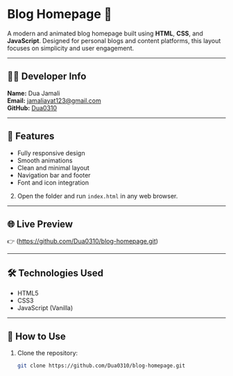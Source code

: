 
# Blog Homepage 📝

A modern and animated blog homepage built using **HTML**, **CSS**, and **JavaScript**. Designed for personal blogs and content platforms, this layout focuses on simplicity and user engagement.

---

## 👩‍💻 Developer Info

**Name:** Dua Jamali  
**Email:** jamaliayat123@gmail.com  
**GitHub:** [Dua0310](https://github.com/Dua0310)

---

## 🌟 Features

- Fully responsive design  
- Smooth animations  
- Clean and minimal layout  
- Navigation bar and footer  
- Font and icon integration  


2. Open the folder and run `index.html` in any web browser.

---

## 🌐 Live Preview

👉 (https://github.com/Dua0310/blog-homepage.git)

---

## 🛠️ Technologies Used

- HTML5
- CSS3
- JavaScript (Vanilla)

---

## 🚀 How to Use

1. Clone the repository:

   ```bash
   git clone https://github.com/Dua0310/blog-homepage.git

